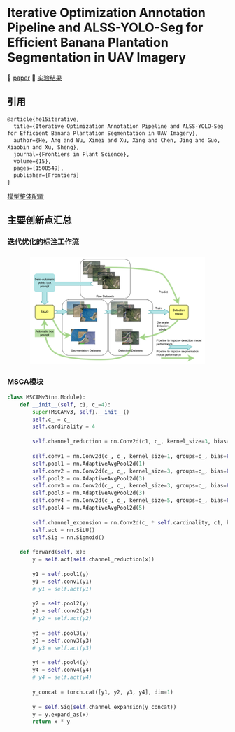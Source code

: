 # Iterative Optimization Annotation Pipeline and ALSS-YOLO-Seg for Efficient Banana Plantation Segmentation in UAV Imagery 
📝 [paper](https://www.frontiersin.org/journals/plant-science/articles/10.3389/fpls.2024.1508549/abstract)
🤗 [实验结果](https://github.com/helloworlder8/computer_vision/tree/24-09-20)
## 引用

```
@article{he15iterative,
  title={Iterative Optimization Annotation Pipeline and ALSS-YOLO-Seg for Efficient Banana Plantation Segmentation in UAV Imagery},
  author={He, Ang and Wu, Ximei and Xu, Xing and Chen, Jing and Guo, Xiaobin and Xu, Sheng},
  journal={Frontiers in Plant Science},
  volume={15},
  pages={1508549},
  publisher={Frontiers}
}
```

[模型整体配置](../ultralytics/cfg_yaml/models/ALSS-YOLO-seg/ALSS-YOLO-seg.yaml)

## 主要创新点汇总


### 迭代优化的标注工作流
<h3 align="center">
    <a><img src="迭代优化的标注工作流.PNG" width="400"></a>
</h3>

### MSCA模块
```python
class MSCAMv3(nn.Module):
    def __init__(self, c1, c_=4):
        super(MSCAMv3, self).__init__()
        self.c_ = c_
        self.cardinality = 4
        
        self.channel_reduction = nn.Conv2d(c1, c_, kernel_size=3, bias=False)
        
        self.conv1 = nn.Conv2d(c_, c_, kernel_size=1, groups=c_, bias=False)
        self.pool1 = nn.AdaptiveAvgPool2d(1)
        self.conv2 = nn.Conv2d(c_, c_, kernel_size=3, groups=c_, bias=False)
        self.pool2 = nn.AdaptiveAvgPool2d(3)
        self.conv3 = nn.Conv2d(c_, c_, kernel_size=3, groups=c_, bias=False)
        self.pool3 = nn.AdaptiveAvgPool2d(3)
        self.conv4 = nn.Conv2d(c_, c_, kernel_size=5, groups=c_, bias=False)
        self.pool4 = nn.AdaptiveAvgPool2d(5)
        
        self.channel_expansion = nn.Conv2d(c_ * self.cardinality, c1, kernel_size=1, bias=False)
        self.act = nn.SiLU()
        self.Sig = nn.Sigmoid()

    def forward(self, x):
        y = self.act(self.channel_reduction(x))

        y1 = self.pool1(y)
        y1 = self.conv1(y1)
        # y1 = self.act(y1)

        y2 = self.pool2(y)
        y2 = self.conv2(y2)
        # y2 = self.act(y2)

        y3 = self.pool3(y)
        y3 = self.conv3(y3)
        # y3 = self.act(y3)
        
        y4 = self.pool4(y)
        y4 = self.conv4(y4)
        # y4 = self.act(y4)

        y_concat = torch.cat([y1, y2, y3, y4], dim=1)
        
        y = self.Sig(self.channel_expansion(y_concat))
        y = y.expand_as(x)
        return x * y
```
